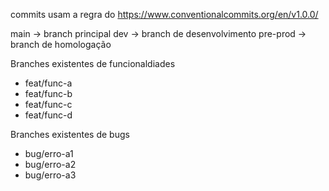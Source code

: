 commits usam a regra do https://www.conventionalcommits.org/en/v1.0.0/ 

main &rarr; branch principal
dev &rarr; branch de desenvolvimento
pre-prod &rarr; branch de homologação

Branches existentes de funcionaldiades
* feat/func-a
* feat/func-b
* feat/func-c
* feat/func-d

Branches existentes de bugs
* bug/erro-a1
* bug/erro-a2
* bug/erro-a3
